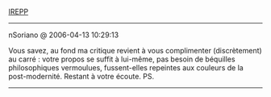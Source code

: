 [IREPP](../../../2006/4/irepp.md)

---
nSoriano @ 2006-04-13 10:29:13

Vous savez, au fond ma critique revient à vous complimenter (discrètement) au carré : votre propos se suffit à lui-même, pas besoin de béquilles philosophiques vermoulues, fussent-elles repeintes aux couleurs de la post-modernité. Restant à votre écoute. PS.

---

